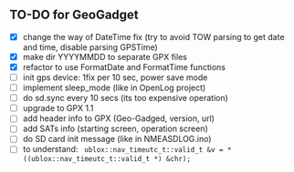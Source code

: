 ## TO-DO for GeoGadget
- [x] change the way of DateTime fix (try to avoid TOW parsing to get date and time, disable parsing GPSTime)
- [x] make dir YYYYMMDD to separate GPX files
- [x] refactor to use FormatDate and FormatTime functions
- [ ] init gps device: 1fix per 10 sec, power save mode
- [ ] implement sleep_mode (like in OpenLog project)
- [ ] do sd.sync every 10 secs (its too expensive operation)
- [ ] upgrade to GPX 1.1
- [ ] add header info to GPX (Geo-Gadged, version, url)
- [ ] add SATs info (starting screen, operation screen)
- [ ] do  SD card init message (like in NMEASDLOG.ino)
- [ ] to understand: ```
ublox::nav_timeutc_t::valid_t &v = *((ublox::nav_timeutc_t::valid_t *) &chr);```
